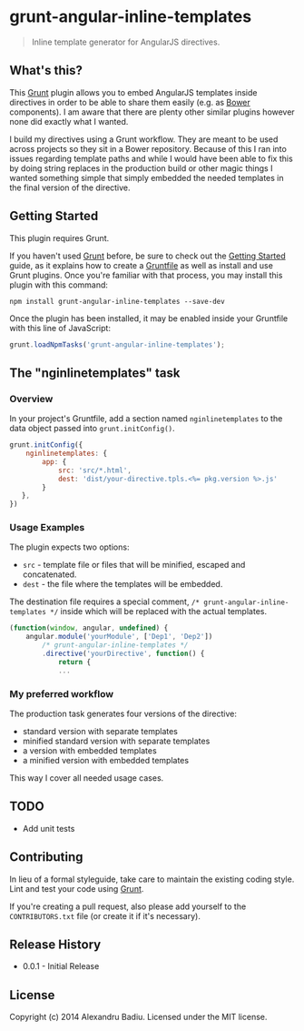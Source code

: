# grunt-angular-inline-templates

> Inline template generator for AngularJS directives.

## What's this?

This [Grunt](http://gruntjs.com/) plugin allows you to embed AngularJS templates inside directives in order to be able to share them easily (e.g. as [Bower](http://bower.io/) components). I am aware that there are plenty other similar plugins however none did exactly what I wanted.

I build my directives using a Grunt workflow. They are meant to be used across projects so they sit in a Bower repository. Because of this I ran into issues regarding template paths and while I would have been able to fix this by doing string replaces in the production build or other magic things I wanted something simple that simply embedded the needed templates in the final version of the directive.

## Getting Started
This plugin requires Grunt.

If you haven't used [Grunt](http://gruntjs.com/) before, be sure to check out the [Getting Started](http://gruntjs.com/getting-started) guide, as it explains how to create a [Gruntfile](http://gruntjs.com/sample-gruntfile) as well as install and use Grunt plugins. Once you're familiar with that process, you may install this plugin with this command:

```shell
npm install grunt-angular-inline-templates --save-dev
```

Once the plugin has been installed, it may be enabled inside your Gruntfile with this line of JavaScript:

```js
grunt.loadNpmTasks('grunt-angular-inline-templates');
```

## The "nginlinetemplates" task

### Overview
In your project's Gruntfile, add a section named `nginlinetemplates` to the data object passed into `grunt.initConfig()`.

```js
grunt.initConfig({
	nginlinetemplates: {
   		app: {
       		src: 'src/*.html',
        	dest: 'dist/your-directive.tpls.<%= pkg.version %>.js'
      	}
   },
})
```

### Usage Examples

The plugin expects two options:

* `src` - template file or files that will be minified, escaped and concatenated.
* `dest` - the file where the templates will be embedded.

The destination file requires a special comment, `/* grunt-angular-inline-templates */` inside which will be replaced with the actual templates.

```js
(function(window, angular, undefined) {
	angular.module('yourModule', ['Dep1', 'Dep2'])
   		/* grunt-angular-inline-templates */
    	.directive('yourDirective', function() {
      		return {
			...
```

### My preferred workflow

The production task generates four versions of the directive:
* standard version with separate templates
* minified standard version with separate templates
* a version with embedded templates
* a minified version with embedded templates

This way I cover all needed usage cases.


## TODO

* Add unit tests

## Contributing
In lieu of a formal styleguide, take care to maintain the existing coding style. Lint and test your code using [Grunt](http://gruntjs.com/).

If you're creating a pull request, also please add yourself to the `CONTRIBUTORS.txt` file (or create it if it's necessary).

## Release History
* 0.0.1 - Initial Release

## License
Copyright (c) 2014 Alexandru Badiu. Licensed under the MIT license.
